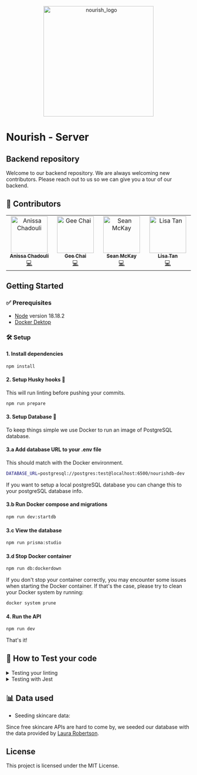 <div align="center">
<img width="300" alt="nourish_logo" src="https://github.com/nourish-team/nourish-frontend/assets/114712265/3eb85d69-f70d-4994-89a5-638a53f3194d">
</div>

# Nourish - Server

## Backend repository

Welcome to our backend repository. We are always welcoming new contributors. Please reach out to us so we can give you a tour of our backend.

## 💪 Contributors

<table>
   <tbody>
      <tr>
         <td align="center" valign="top" width="14.28%"><a href="https://github.com/Anissa3005"><img src="https://avatars.githubusercontent.com/u/114712265?v=4" width="100px;" alt="Anissa Chadouli"/><br /><sub><b>Anissa Chadouli</b></sub></a><br /><a href="https://github.com/Anissa3005" title="Profile">💻</a></td>
         <td align="center" valign="top" width="14.28%"><a href="https://github.com/FefesG5"><img src="https://avatars.githubusercontent.com/u/116435020?v=4" width="100px;" alt="Gee Chai"/><br /><sub><b>Gee Chai</b></sub></a><br /><a href="https://github.com/FefesG5" title="Profile">💻</a></td>
         <td align="center" valign="top" width="14.28%"><a href="https://github.com/shonancanuck"><img src="https://avatars.githubusercontent.com/u/105531674?v=4" width="100px;" alt="Sean McKay"/><br /><sub><b>Sean McKay</b></sub></a><br /><a href="https://github.com/shonancanuck" title="Profile">💻</a></td>
         <td align="center" valign="top" width="14.28%"><a href="https://github.com/oddpharmacy"><img src="https://avatars.githubusercontent.com/u/107352832?v=4" width="100px;" alt="Lisa Tan"/><br /><sub><b>Lisa Tan</b></sub></a><br /><a href="https://github.com/oddpharmacy" title="Profile">💻</a></td>
      </tr>
   </tbody>
</table>

## Getting Started

### ✅ Prerequisites

- [Node](https://nodejs.org/en/) version 18.18.2
- [Docker Dektop](https://www.docker.com/products/docker-desktop/)

### 🛠️ Setup

#### 1. Install dependencies

```sh
npm install
```

#### 2. Setup Husky hooks 🐶

This will run linting before pushing your commits.

```sh
npm run prepare
```

#### 3. Setup Database 🐳

To keep things simple we use Docker to run an image of PostgreSQL database.

#### 3.a Add database URL to your .env file

This should match with the Docker environment.

```sh
DATABASE_URL=postgresql://postgres:test@localhost:6500/nourishdb-dev
```

If you want to setup a local postgreSQL database you can change this to your postgreSQL database info.

#### 3.b Run Docker compose and migrations

```sh
npm run dev:startdb
```

#### 3.c View the database

```sh
npm run prisma:studio
```

#### 3.d Stop Docker container

```sh
npm run db:dockerdown
```

If you don't stop your container correctly, you may encounter some issues when starting the Docker container. If that's the case, please try to clean your Docker system by running:

```sh
docker system prune
```

#### 4. Run the API

```sh
npm run dev
```

That's it!

## 🧪 How to Test your code

<details> 
  <summary> Testing your linting </summary>

1. Run ESlint for catching errors:

```
npm run lint
```

2. If errors occur you can run:

```
npm run lint:fix
```

This will fix linting errors such as double quotes and spacing issues. However, it will not address more complex errors, such as TypeScript errors or the use of duplicate value names.

</details>

<details>
   <summary>Testing with Jest</summary>

1. Run tests
   ```
   npm test
   ```

   After the tests have finished running, the results can be viewed in the console.

</details>

## 📊 Data used

- Seeding skincare data:

Since free skincare APIs are hard to come by, we seeded our database with the data provided by [Laura Robertson](https://github.com/LauraRobertson/skincareAPI).

## License

This project is licensed under the MIT License.
